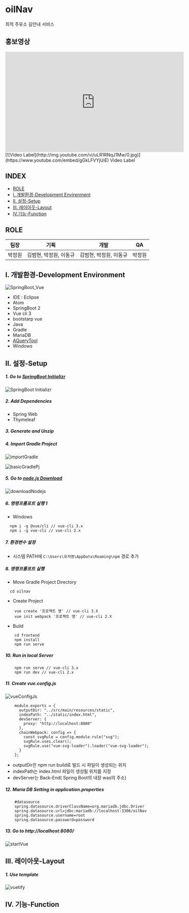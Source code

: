 # oilNav
 최적 주유소 길안내 서비스

## 홍보영상
<iframe width="560" height="315" src="https://www.youtube.com/embed/gGkLFVYjUiE" frameborder="0" allow="accelerometer; autoplay; encrypted-media; gyroscope; picture-in-picture" allowfullscreen></iframe>
[![Video Label](http://img.youtube.com/vi/uLR1RNqJ1Mw/0.jpg)](https://www.youtube.com/embed/gGkLFVYjUiE) Video Label

## INDEX

+ [ROLE](#ROLE)
+ [I. 개발환경-Development Envirenment](#I-개발환경-Development-Environment)
+ [II. 설정-Setup](#II-설정-Setup)
+ [III. 레이아웃-Layout](#III-레이아웃-Layout)
+ [IV.기능-Function](#IV-기능-Function)



## ROLE

| 팀장   | 기획                   | 개발                   | QA     |
| ------ | ---------------------- | ---------------------- | ------ |
| 박정원 | 김범현, 박정원, 이동규 | 김범현, 박정원, 이동규 | 박정원 |



## I. 개발환경-Development Environment

![SpringBoot_Vue](md_pic/springBoot_vue.png)

+ IDE : Eclipse
+ Atom
+ SpringBoot 2
+ Vue cli 3
+ bootstarp vue
+ Java
+ Gradle
+ MariaDB
+ [AQueryTool](http://aquerytool.com/)
+ Windows



## II. 설정-Setup

##### 1. Go to [SpringBoot Initializr](https://start.spring.io/)

![SpringBoot Initializr](md_pic/SpringBootInitializr.png)

##### 2. Add Dependencies

+ Spring Web
+ Thymeleaf

##### 3. Generate and Unzip

##### 4. Import Gradle Project 

![importGradle](md_pic/importGradle.png)

![basicGradlePj](md_pic/basicGradlePj.png)

##### 5.  Go to [node.js Download](https://nodejs.org/en/download/)

![downloadNodejs](md_pic/downloadNodejs.png)

##### 6.  명령프롬포트 실행 1

+ Windows 

```
  npm i -g @vue/cli // vue-cli 3.x
  npm i -g vue-cli // vue-cli 2.x
```


##### 7. 환경변수 설정

+ 시스템 PATH에 ```C:\Users\유저명\AppData\Roaming\npm``` 경로 추가

##### 8.  명령프롬포트 실행

+ Move Gradle Project Directory

```
  cd oilnav
```

+ Create Project

```
	vue create '프로젝트 명' // vue-cli 3.X
    vue init webpack '프로젝트 명' // vue-cli 2.X
```

 + Build

```
    cd frontend
    npm install
    npm run serve
```

##### 10. Run in local Server

```
    npm run serve // vue-cli 3.x
    npm run dev // vue-cli 2.x
```

##### 11. Create vue.config.js 

![vueConfigJs](md_pic/vueConfigJs.png)

```
    module.exports = {  
      outputDir: "../src/main/resources/static",  
      indexPath: "../static/index.html",  
      devServer: {  
        proxy: "http://localhost:8080"  
      },  
      chainWebpack: config => {  
        const svgRule = config.module.rule("svg");    
        svgRule.uses.clear();    
        svgRule.use("vue-svg-loader").loader("vue-svg-loader");  
      }  
    };
```

+ outputDir은 npm run build로 빌드 시 파일이 생성되는 위치
+ indexPath는 index.html 파일이 생성될 위치를 지정
+ devServer는 Back-End( Spring Boot의 내장 was의 주소)

##### 12. Maria DB Setting in application.properties

```
    #datasource
    spring.datasource.driverClassName=org.mariadb.jdbc.Driver
    spring.datasource.url=jdbc:mariadb://localhost:3306/oilNav
    spring.datasource.username=root
    spring.datasource.password=password
```

##### 13. Go to http://localhost:8080/

![startVue](md_pic/startVue.png)

## III. 레이아웃-Layout

##### 1. Use template

![vuetify](md_pic/template.png)



## IV. 기능-Function

